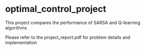 # optimal_control_project
This project compares the performance of SARSA and Q-learning algorithms

Please refer to the project_report.pdf for problem details and implementation
